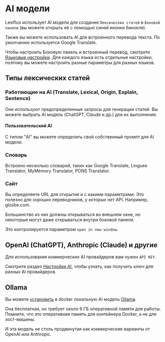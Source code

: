 # AI модели

Lexiflux использует AI модели для создания `Лексических статей` в `Боковой панели`
(вы можете открыть её с помощью синей иконки бинокля).

Также вы можете использовать AI для встроенного перевода текста. По умолчанию
используется Google Translate.

Чтобы настроить Боковую панель и встроенный перевод, смотрите [Языковые настройки](http://localhost:6100/language-preferences/).
Для каждого языка есть отдельные настройки, поэтому вы можете настроить
разные параметры для разных языков.

## Типы лексических статей

### Работающие на AI (Translate, Lexical, Origin, Explain, Sentence)
Они используют предопределенные запросы для генерации статей.
Вы можете выбрать AI модель (ChatGPT, Claude и др.) для их выполнения.

#### Пользовательский AI
С типом "AI" вы можете определить свой собственный промпт для AI модели.

### Словарь
Встроено несколько словарей, таких как Google Translate, Linguee Translator, MyMemory Translator, PONS Translator.

### Сайт
Вы определяете URL для открытия и с какими параметрами.
Это полезно для хороших переводчиков, у которых нет API. Например, glosbe.com.

Большинство из них должны открываться во внешнем окне, но некоторые могут даже открываться внутри боковой панели.

Это контролируется параметром `open in new window`.

## OpenAI (ChatGPT), Anthropic (Claude) и другие

Для использования коммерческих AI провайдеров вам нужен `API KEY`.

Смотрите раздел [Настройки AI](http://localhost:6100/ai-settings/), чтобы узнать, как получить ключ для разных AI провайдеров.

## Ollama
Вы можете [установить](docker.md#local-ollama-ai) в docker локальную AI модель [Ollama](https://github.com/jmorganca/ollama).

Она бесплатная, но требует около 6 ГБ оперативной памяти для работы. Помните, что это оперативная память для контейнера Docker, а не для хост-машины.

И эта модель не столь продвинутая как коммерческие варианты от OpenAI или Anthropic.
